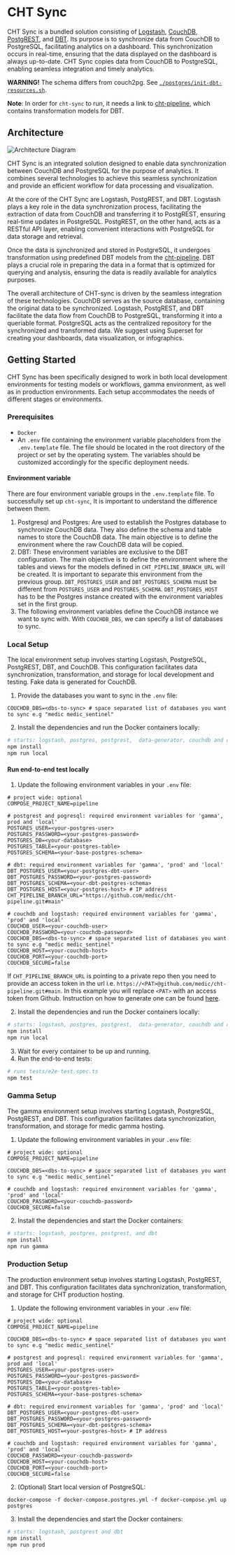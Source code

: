 # CHT Sync

CHT Sync is a bundled solution consisting of [Logstash](https://www.elastic.co/logstash/), [CouchDB](https://couchdb.apache.org/), [PostgREST](https://postgrest.org/en/stable/), and [DBT](https://www.getdbt.com/). Its purpose is to synchronize data from CouchDB to PostgreSQL, facilitating analytics on a dashboard. This synchronization occurs in real-time, ensuring that the data displayed on the dashboard is always up-to-date. CHT Sync copies data from CouchDB to PostgreSQL, enabling seamless integration and timely analytics.

**WARNING!** The schema differs from couch2pg. See [`./postgres/init-dbt-resources.sh`](./postgres/init-dbt-resources.sh).

**Note**: In order for `cht-sync` to run, it needs a link to [cht-pipeline](https://github.com/medic/cht-pipeline), which contains transformation models for DBT.

## Architecture

![Architecture Diagram](./architecture.png)

CHT Sync is an integrated solution designed to enable data synchronization between CouchDB and PostgreSQL for the purpose of analytics. It combines several technologies to achieve this seamless synchronization and provide an efficient workflow for data processing and visualization.

At the core of the CHT Sync are Logstash, PostgREST, and DBT. Logstash plays a key role in the data synchronization process, facilitating the extraction of data from CouchDB and transferring it to PostgREST, ensuring real-time updates in PostgreSQL. PostgREST, on the other hand, acts as a RESTful API layer, enabling convenient interactions with PostgreSQL for data storage and retrieval.

Once the data is synchronized and stored in PostgreSQL, it undergoes transformation using predefined DBT models from the [cht-pipeline](https://github.com/medic/cht-pipeline). DBT plays a crucial role in preparing the data in a format that is optimized for querying and analysis, ensuring the data is readily available for analytics purposes.

The overall architecture of CHT-sync is driven by the seamless integration of these technologies. CouchDB serves as the source database, containing the original data to be synchronized. Logstash, PostgREST, and DBT facilitate the data flow from CouchDB to PostgreSQL, transforming it into a queriable format. PostgreSQL acts as the centralized repository for the synchronized and transformed data.
We suggest using Superset for creating your dashboards, data visualization, or infographics.
## Getting Started

CHT Sync has been specifically designed to work in both local development environments for testing models or workflows, gamma environment, as well as in production environments. Each setup accommodates the needs of different stages or environments.

### Prerequisites

- `Docker`
- An `.env` file containing the environment variable placeholders from the `.env.template` file. The file should be located in the root directory of the project or set by the operating system. The variables should be customized accordingly for the specific deployment needs.

#### Environment variable
There are four environment variable groups in the `.env.template` file. To successfully set up `cht-sync`, It is important to understand the difference between them.
1. Postgresql and Postgres: Are used to establish the Postgres database to synchronize CouchDB data. They also define the schema and table names to store the CouchDB data. The main objective is to define the environment where the raw CouchDB data will be copied.
2. DBT: These environment variables are exclusive to the DBT configuration. The main objective is to define the environment where the tables and views for the models defined in `CHT_PIPELINE_BRANCH_URL` will be created. It is important to separate this environment from the previous group. `DBT_POSTGRES_USER` and `DBT_POSTGRES_SCHEMA` must be different from `POSTGRES_USER` and `POSTGRES_SCHEMA`. `DBT_POSTGRES_HOST` has to be the Postgres instance created with the environment variables set in the first group.
3. The following environment variables define the CouchDB instance we want to sync with. With `COUCHDB_DBS`, we can specify a list of databases to sync.

### Local Setup

The local environment setup involves starting Logstash, PostgreSQL, PostgREST, DBT, and CouchDB. This configuration facilitates data synchronization, transformation, and storage for local development and testing. Fake data is generated for CouchDB.

1. Provide the databases you want to sync in the `.env` file:

```
COUCHDB_DBS=<dbs-to-sync> # space separated list of databases you want to sync e.g "medic medic_sentinel"
```

2. Install the dependencies and run the Docker containers locally:

```sh
# starts: logstash, postgres, postgrest,  data-generator, couchdb and dbt
npm install
npm run local
```

#### Run end-to-end test locally
1. Update the following environment variables in your `.env` file:

```
# project wide: optional
COMPOSE_PROJECT_NAME=pipeline

# postgrest and pogresql: required environment variables for 'gamma', prod and 'local'
POSTGRES_USER=<your-postgres-user>
POSTGRES_PASSWORD=<your-postgres-password>
POSTGRES_DB=<your-database>
POSTGRES_TABLE=<your-postgres-table>
POSTGRES_SCHEMA=<your-base-postgres-schema>

# dbt: required environment variables for 'gamma', 'prod' and 'local'
DBT_POSTGRES_USER=<your-postgres-dbt-user>
DBT_POSTGRES_PASSWORD=<your-postgres-password>
DBT_POSTGRES_SCHEMA=<your-dbt-postgres-schema>
DBT_POSTGRES_HOST=<your-postgres-host> # IP address
CHT_PIPELINE_BRANCH_URL="https://github.com/medic/cht-pipeline.git#main"

# couchdb and logstash: required environment variables for 'gamma', 'prod' and 'local'
COUCHDB_USER=<your-couchdb-user>
COUCHDB_PASSWORD=<your-couchdb-password>
COUCHDB_DBS=<dbs-to-sync> # space separated list of databases you want to sync e.g "medic medic_sentinel"
COUCHDB_HOST=<your-couchdb-host>
COUCHDB_PORT=<your-couchdb-port>
COUCHDB_SECURE=false
```

If `CHT_PIPELINE_BRANCH_URL` is pointing to a private repo then you need to provide an access token in the url i.e. `https://<PAT>@github.com/medic/cht-pipeline.git#main`. In this example you will replace `<PAT>`  with an access token from Github. Instruction on how to generate one can be found [here](https://docs.github.com/en/authentication/keeping-your-account-and-data-secure/managing-your-personal-access-tokens).

2. Install the dependencies and run the Docker containers locally:

```sh
# starts: logstash, postgres, postgrest,  data-generator, couchdb and dbt
npm install
npm run local
```

3. Wait for every container to be up and running.
4. Run the end-to-end tests:

```sh
# runs tests/e2e-test.spec.ts
npm test
```

### Gamma Setup

The gamma environment setup involves starting Logstash, PostgreSQL, PostgREST, and DBT. This configuration facilitates data synchronization, transformation, and storage for medic gamma hosting.

1. Update the following environment variables in your `.env` file:

```
# project wide: optional
COMPOSE_PROJECT_NAME=pipeline

COUCHDB_DBS=<dbs-to-sync> # space separated list of databases you want to sync e.g "medic medic_sentinel"

# couchdb and logstash: required environment variables for 'gamma', 'prod' and 'local'
COUCHDB_PASSWORD=<your-couchdb-password>
COUCHDB_SECURE=false
```

2. Install the dependencies and start the Docker containers:
```sh
# starts: logstash, postgres, postgrest, and dbt
npm install
npm run gamma
```

### Production Setup

The production environment setup involves starting Logstash, PostgREST, and DBT. This configuration facilitates data synchronization, transformation, and storage for CHT production hosting.

1. Update the following environment variables in your `.env` file:

```
# project wide: optional
COMPOSE_PROJECT_NAME=pipeline

COUCHDB_DBS=<dbs-to-sync> # space separated list of databases you want to sync e.g "medic medic_sentinel"

# postgrest and pogresql: required environment variables for 'gamma', prod and 'local'
POSTGRES_USER=<your-postgres-user>
POSTGRES_PASSWORD=<your-postgres-password>
POSTGRES_DB=<your-database>
POSTGRES_TABLE=<your-postgres-table>
POSTGRES_SCHEMA=<your-base-postgres-schema>

# dbt: required environment variables for 'gamma', 'prod' and 'local'
DBT_POSTGRES_USER=<your-postgres-dbt-user>
DBT_POSTGRES_PASSWORD=<your-postgres-password>
DBT_POSTGRES_SCHEMA=<your-dbt-postgres-schema>
DBT_POSTGRES_HOST=<your-postgres-host> # IP address

# couchdb and logstash: required environment variables for 'gamma', 'prod' and 'local'
COUCHDB_PASSWORD=<your-couchdb-password>
COUCHDB_HOST=<your-couchdb-host>
COUCHDB_PORT=<your-couchdb-port>
COUCHDB_SECURE=false
```

2. (Optional) Start local version of PostgreSQL:
```
docker-compose -f docker-compose.postgres.yml -f docker-compose.yml up postgres
```

3. Install the dependencies and start the Docker containers:
```sh
# starts: logstash, postgrest and dbt
npm install
npm run prod
```
